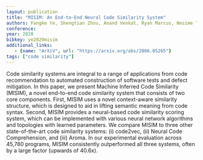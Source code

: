 ```yaml
---
layout: publication
title: "MISIM: An End-to-End Neural Code Similarity System"
authors: Fangke Ye, Shengtian Zhou, Anand Venkat, Ryan Marcus, Nesime Tatbul, Jesmin Jahan Tithi, Paul Petersen, Timothy Mattson, Tim Kraska, Pradeep Dubey, Vivek Sarkar, Justin Gottschlich
conference:
year: 2020
bibkey: ye2020misim 
additional_links:
   - {name: "ArXiV", url: "https://arxiv.org/abs/2006.05265"}
tags: ["code similarity"]
---
```

Code similarity systems are integral to a range of applications from code recommendation to automated construction of software tests and defect mitigation. In this paper, we present Machine Inferred Code Similarity (MISIM), a novel end-to-end code similarity system that consists of two core components. First, MISIM uses a novel context-aware similarity structure, which is designed to aid in lifting semantic meaning from code syntax. Second, MISIM provides a neural-based code similarity scoring system, which can be implemented with various neural network algorithms and topologies with learned parameters. We compare MISIM to three other state-of-the-art code similarity systems: (i) code2vec, (ii) Neural Code Comprehension, and (iii) Aroma. In our experimental evaluation across 45,780 programs, MISIM consistently outperformed all three systems, often by a large factor (upwards of 40.6x).
